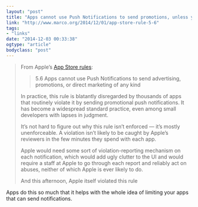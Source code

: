 ```yaml
---
layout: "post"
title: "Apps cannot use Push Notifications to send promotions, unless you’re Apple or anyone else"
link: "http://www.marco.org/2014/12/01/app-store-rule-5-6"
tags: 
- "links"
date: "2014-12-03 00:33:38"
ogtype: "article"
bodyclass: "post"
---
```


> From Apple’s [App Store rules](https://developer.apple.com/app-store/review/guidelines/#push-notifications):
> 
> > 5.6 Apps cannot use Push Notifications to send advertising, promotions, or direct marketing of any kind
> 
> In practice, this rule is blatantly disregarded by thousands of apps that routinely violate it by sending promotional push notifications. It has become a widespread standard practice, even among small developers with lapses in judgment.
> 
> It’s not hard to figure out why this rule isn’t enforced — it’s mostly unenforceable. A violation isn’t likely to be caught by Apple’s reviewers in the few minutes they spend with each app.
> 
> Apple would need some sort of violation-reporting mechanism on each notification, which would add ugly clutter to the UI and would require a staff at Apple to go through each report and reliably act on abuses, neither of which Apple is ever likely to do.
> 
> And this afternoon, Apple itself violated this rule

Apps do this so much that it helps with the whole idea of limiting your apps that can send notifications.